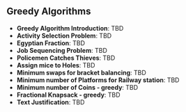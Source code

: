 ## Greedy Algorithms
- **Greedy Algorithm Introduction**: TBD
- **Activity Selection Problem**: TBD
- **Egyptian Fraction**: TBD
- **Job Sequencing Problem**: TBD
- **Policemen Catches Thieves**: TBD
- **Assign mice to Holes**: TBD
- **Minimum swaps for bracket balancing**: TBD
- **Minimum number of Platforms for Railway station**: TBD
- **Minimum number of Coins - greedy**: TBD
- **Fractional Knapsack - greedy**: TBD
- **Text Justification**: TBD